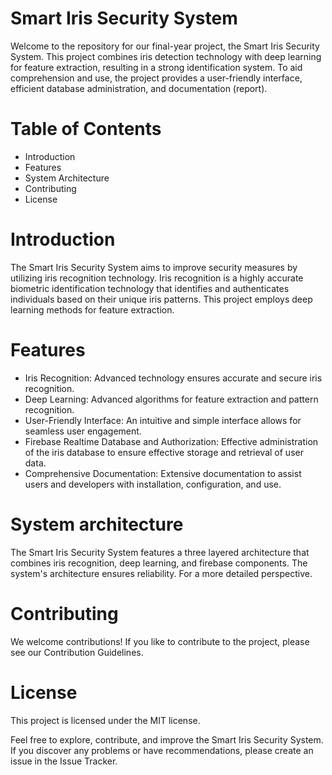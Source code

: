 # Smart Iris Security System

Welcome to the repository for our final-year project, the Smart Iris Security System. This project combines iris detection technology with deep learning for feature extraction, resulting in a strong identification system. To aid comprehension and use, the project provides a user-friendly interface, efficient database administration, and documentation (report).

# Table of Contents
- Introduction
- Features
- System Architecture
- Contributing
- License

# Introduction

The Smart Iris Security System aims to improve security measures by utilizing iris recognition technology. Iris recognition is a highly accurate biometric identification technology that identifies and authenticates individuals based on their unique iris patterns. This project employs deep learning methods for feature extraction.

# Features
- Iris Recognition: Advanced technology ensures accurate and secure iris recognition.
- Deep Learning: Advanced algorithms for feature extraction and pattern recognition.
- User-Friendly Interface: An intuitive and simple interface allows for seamless user engagement.
- Firebase Realtime Database and Authorization: Effective administration of the iris database to ensure effective storage and retrieval of   user data.
- Comprehensive Documentation: Extensive documentation to assist users and developers with installation, configuration, and use.

# System architecture
The Smart Iris Security System features a three layered architecture that combines iris recognition, deep learning, and firebase components. The system's architecture ensures reliability. For a more detailed perspective.

# Contributing
We welcome contributions! If you like to contribute to the project, please see our Contribution Guidelines.

# License
This project is licensed under the MIT license.

Feel free to explore, contribute, and improve the Smart Iris Security System. If you discover any problems or have recommendations, please create an issue in the Issue Tracker.






